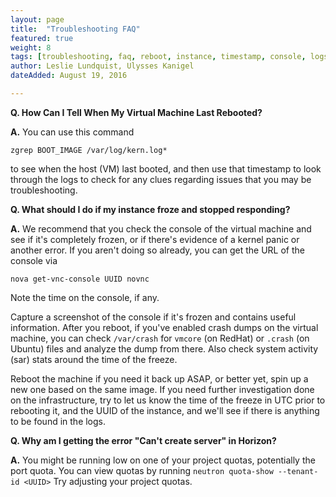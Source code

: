 ```yaml
---
layout: page
title:  "Troubleshooting FAQ"
featured: true
weight: 8
tags: [troubleshooting, faq, reboot, instance, timestamp, console, logs]
author: Leslie Lundquist, Ulysses Kanigel
dateAdded: August 19, 2016

---
```


**Q. How Can I Tell When My Virtual Machine Last Rebooted?**

**A.** You can use this command 
```
zgrep BOOT_IMAGE /var/log/kern.log* 
```
to see when the host (VM) last booted, and then use that timestamp to look through the logs to check for any clues regarding issues that you may be troubleshooting. 



**Q. What should I do if my instance froze and stopped responding?**

**A.** We recommend that you check the console of the virtual machine and see if it's completely frozen, or if there's evidence of a kernel panic or another error. If you aren't doing so already, you can get the URL of the console via 
```
nova get-vnc-console UUID novnc
```
Note the time on the console, if any.

Capture a screenshot of the console if it's frozen and contains useful information. After you reboot, if you've enabled crash dumps on the virtual machine, you can check `/var/crash` for `vmcore` (on RedHat) or `.crash` (on Ubuntu) files and analyze the dump from there. Also check system activity (sar) stats around the time of the freeze.

Reboot the machine if you need it back up ASAP, or better yet, spin up a new one based on the same image. If you need further investigation done on the infrastructure, try to let us know the time of the freeze in UTC prior to rebooting it, and the UUID of the instance, and we'll see if there is anything to be found in the logs. 

**Q. Why am I getting the error "Can't create server" in Horizon?**

**A.** You might be running low on one of your project quotas, potentially the port quota.  You can view quotas by running `neutron quota-show --tenant-id <UUID>`  Try adjusting your project quotas.
